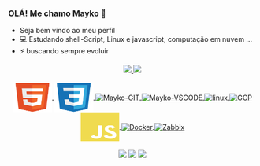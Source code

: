### OLÁ! Me chamo Mayko  👋


- Seja bem vindo ao meu perfil 
- 💻 Estudando shell-Script, Linux e javascript, computação em nuvem ...
- ⚡ buscando sempre evoluir 


<div align="center">
  <a href="https://github.com/MaykoSouza">
  <img height="150em" src="https://github-readme-stats.vercel.app/api?username=MaykoSouza&show_icons=true&theme=dark&include_all_commits=true&count_private=true"/>
  <img height="150em" src="https://github-readme-stats.vercel.app/api/top-langs/?username=MaykoSouza&layout=compact&langs_count=7&theme=dark"/>
</div>
 

  
 <div align="center" style="display: inline_block"><br>
 
 <img align="center" alt="Mayko-HTML" height="60" width="80" src="https://raw.githubusercontent.com/devicons/devicon/master/icons/html5/html5-original.svg">
 <img align="center" alt="Mayko-CSS" height="60" width="80" src="https://raw.githubusercontent.com/devicons/devicon/master/icons/css3/css3-original.svg">
 <img align="center" alt="Mayko-GIT" height="60" width="80" src="https://cdn.jsdelivr.net/gh/devicons/devicon/icons/git/git-original.svg" />
 <img align="center" alt="Mayko-VSCODE" height="60" width="80" src="https://cdn.jsdelivr.net/gh/devicons/devicon/icons/vscode/vscode-original.svg" />
 <img align="center" alt="linux" height="80" width="80" src="https://cdn.dribbble.com/userupload/20065122/file/original-0560360879a53ca7342466ec8dd470f5.png?resize=752x&vertical=center">
 <img align="center" alt="GCP" height="80" width="80" src= "https://images.icon-icons.com/2642/PNG/512/google_cloud_logo_icon_159333.png">
<img align="center" alt="mayko-Js" height="60" width="80" src= "https://raw.githubusercontent.com/devicons/devicon/master/icons/javascript/javascript-plain.svg">
<img align="center" alt="Docker" height="80" width="80" src= "https://images.icon-icons.com/2699/PNG/512/docker_tile_logo_icon_168248.png">
<img align="center" alt="Zabbix" height="80" width="80" src= "https://images.icon-icons.com/2699/PNG/512/zabbix_logo_icon_167937.png">

  <br>
  <br> 
   
  <div align="center"> 
  <a href="https://www.instagram.com/maykosouza.original/" target="_blank"><img src="https://img.shields.io/badge/-Instagram-%23E4405F?style=for-the-badge&logo=instagram&logoColor=white" target="_blank"></a>
  <a href = "maykosouzadev@gmail.com"><img src="https://img.shields.io/badge/-Gmail-%23333?style=for-the-badge&logo=gmail&logoColor=white" target="_blank"></a>
  <a href="https://www.linkedin.com/in/mayko-souza-4ab27b21a/" target="_blank"><img src="https://img.shields.io/badge/-LinkedIn-%230077B5?style=for-the-badge&logo=linkedin&logoColor=white" target="_blank"></a>  
 
  </div>
  <br>
  
 

